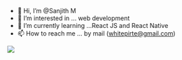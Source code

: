 - 👋 Hi, I’m @Sanjith M
- 👀 I’m interested in ... web development
- 🌱 I’m currently learning ...React JS and React Native
- 📫 How to reach me ... by mail (whitepirte@gmail.com)
<img SRC="https://github-readme-stats.vercel.app/api?username=devsanjithm&&show_icons=true&title_color=ffffff&icon_color=bb2acf&text_color=daf7dc&bg_color=151515" />
